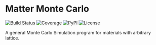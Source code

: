 # Matter Monte Carlo

[![Build Status](https://github.com/YaozhenghangMa/material-mc/actions/workflows/CI.yml/badge.svg?branch=)](https://github.com/YaozhenghangMa/material-mc/actions/workflows/CI.yml?query=branch%3A)
[![Coverage](https://codecov.io/gh/YaozhenghangMa/material-mc/branch/main/graph/badge.svg)](https://codecov.io/gh/YaozhenghangMa/material-mc)
[![PyPI](https://img.shields.io/pypi/v/material-mc)](https://pypi.org/project/material-mc/)
![License](https://img.shields.io/github/license/yaozhenghangma/material-mc)


A general Monte Carlo Simulation program for materials with arbitrary lattice.
